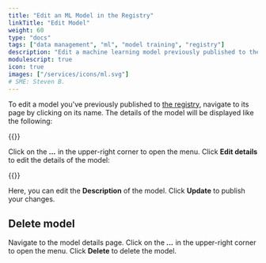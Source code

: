 ```yaml
---
title: "Edit an ML Model in the Registry"
linkTitle: "Edit Model"
weight: 60
type: "docs"
tags: ["data management", "ml", "model training", "registry"]
description: "Edit a machine learning model previously published to the registry."
modulescript: true
icon: true
images: ["/services/icons/ml.svg"]
# SME: Steven B.
---
```


To edit a model you've previously published to [the registry](https://app.viam.com/registry), navigate to its page by clicking on its name.
The details of the model will be displayed like the following:

{{<imgproc src="/ml/model-details.png" resize="800x" alt="ML model details card.">}}

Click on the **_..._** in the upper-right corner to open the menu.
Click **Edit details** to edit the details of the model:

{{<imgproc src="/ml/edit-model-details.png" resize="800x" alt="ML model details card editing menu.">}}

Here, you can edit the **Description** of the model.
Click **Update** to publish your changes.

## Delete model

Navigate to the model details page.
Click on the **_..._** in the upper-right corner to open the menu.
Click **Delete** to delete the model.
